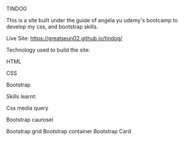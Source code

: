 TINDOG

This is a site built under the guide of angela yu udemy's bootcamp to develop my css, and bootstrap skills.

Live Site: https://greatseun02.github.io/tindog/

Technology used to build the site:

HTML

CSS

Bootstrap

Skills learnt:

Css media query

Bootstrap caurosel

Bootstrap grid
Bootstrap container
Bootstrap Card
